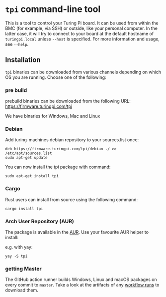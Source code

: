 # `tpi` command-line tool

This is a tool to control your Turing Pi board. It can be used from within the
BMC (for example, via SSH) or outside, like your personal computer. In the
latter case, it will try to connect to your board at the default hostname of
`turingpi.local` unless `--host` is specified. For more information and usage,
see `--help`.

## Installation

`tpi` binaries can be downloaded from various channels depending on
which OS you are running. Choose one of the following:

### pre build 

prebuild binaries can be downloaded from the following URL:
https://firmware.turingpi.com/tpi

We have binaries for Windows, Mac and Linux

### Debian

Add turing-machines debian repository to your sources.list once:

```shell
deb https://firmware.turingpi.com/tpi/debian ./ >> /etc/apt/sources.list
sudo apt-get update
```

You can now install the tpi package with command:

```shell
sudo apt-get install tpi
```

### Cargo

Rust users can install from source using the following command:

```shell
cargo install tpi
```

### Arch User Repository (AUR)

The package is available in the [AUR](https://aur.archlinux.org/packages/tpi).
Use your favourite AUR helper to install:

e.g. with yay:

```shell
yay -S tpi
```

### getting Master

The GitHub action runner builds Windows, Linux and macOS packages on every
commit to `master`. Take a look at the artifacts of any [workflow
runs](https://github.com/turing-machines/tpi/actions/workflows/build.yml) to
download them.

